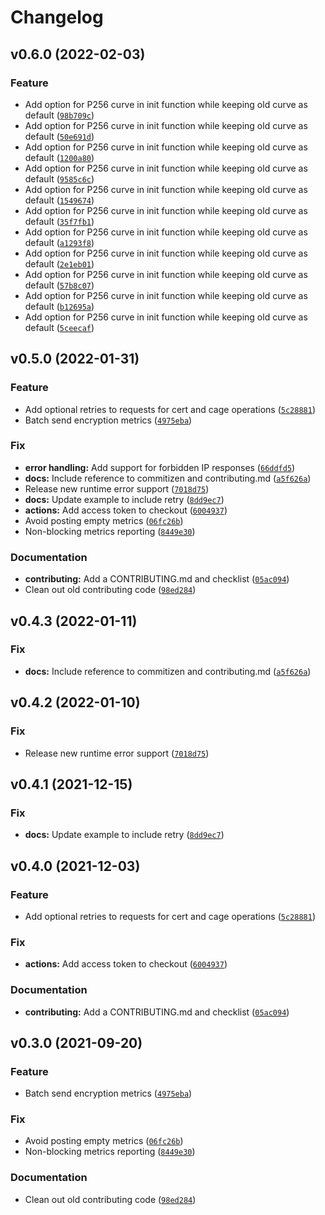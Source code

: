 # Changelog

<!--next-version-placeholder-->

## v0.6.0 (2022-02-03)
### Feature
* Add option for P256 curve in init function while keeping old curve as default ([`98b709c`](https://github.com/evervault/evervault-python/commit/98b709ca39f442d7fde1d567037e1a686d56c9cd))
* Add option for P256 curve in init function while keeping old curve as default ([`50e691d`](https://github.com/evervault/evervault-python/commit/50e691d6fa2fbfeeca98b2c3efe968ec1a5cce3b))
* Add option for P256 curve in init function while keeping old curve as default ([`1200a80`](https://github.com/evervault/evervault-python/commit/1200a80ccfb8dea24f7b5bbc1230124b760b5080))
* Add option for P256 curve in init function while keeping old curve as default ([`9585c6c`](https://github.com/evervault/evervault-python/commit/9585c6c2a7102a227a7170e95822b14a874943ab))
* Add option for P256 curve in init function while keeping old curve as default ([`1549674`](https://github.com/evervault/evervault-python/commit/15496746ee93ab57b214ef5af1f68695ba5485cb))
* Add option for P256 curve in init function while keeping old curve as default ([`35f7fb1`](https://github.com/evervault/evervault-python/commit/35f7fb1b3fc5e56731e0eee8263b40379fa291e2))
* Add option for P256 curve in init function while keeping old curve as default ([`a1293f8`](https://github.com/evervault/evervault-python/commit/a1293f8559921c8d99050a9292ed0f1941bd6a3f))
* Add option for P256 curve in init function while keeping old curve as default ([`2e1eb01`](https://github.com/evervault/evervault-python/commit/2e1eb016b54c8d7ac013d39f7f7738160e937b21))
* Add option for P256 curve in init function while keeping old curve as default ([`57b8c07`](https://github.com/evervault/evervault-python/commit/57b8c0756c379cd0c7ae63b46d8fba0ba7117f7f))
* Add option for P256 curve in init function while keeping old curve as default ([`b12695a`](https://github.com/evervault/evervault-python/commit/b12695adee549eec3ce772a8d6b99f59f76636b2))
* Add option for P256 curve in init function while keeping old curve as default ([`5ceecaf`](https://github.com/evervault/evervault-python/commit/5ceecaf8cca98ac0fd3e465805b7fb5147185c88))

## v0.5.0 (2022-01-31)
### Feature
* Add optional retries to requests for cert and cage operations ([`5c28881`](https://github.com/evervault/evervault-python/commit/5c288811c5e51cd5621d24e90d236b6c0607ffbb))
* Batch send encryption metrics ([`4975eba`](https://github.com/evervault/evervault-python/commit/4975eba1344d8347868be60f5c4a118e5f7fca84))

### Fix
* **error handling:** Add support for forbidden IP responses ([`66ddfd5`](https://github.com/evervault/evervault-python/commit/66ddfd5fbf8bcac8d24e753557cce4aaa7cdcb89))
* **docs:** Include reference to commitizen and contributing.md ([`a5f626a`](https://github.com/evervault/evervault-python/commit/a5f626a796ce0bf65212f1225810123410626608))
* Release new runtime error support ([`7018d75`](https://github.com/evervault/evervault-python/commit/7018d75f2af335e989b55531f33b7a66fa7991de))
* **docs:** Update example to include retry ([`8dd9ec7`](https://github.com/evervault/evervault-python/commit/8dd9ec736c5ec5379bec8004a046f102f8b4be41))
* **actions:** Add access token to checkout ([`6004937`](https://github.com/evervault/evervault-python/commit/600493748380a38dc69abd6511c1b2fccfaea170))
* Avoid posting empty metrics ([`06fc26b`](https://github.com/evervault/evervault-python/commit/06fc26b70d99e91ad3c61e93a952159b84bb8afb))
* Non-blocking metrics reporting ([`8449e30`](https://github.com/evervault/evervault-python/commit/8449e302d246d3d9c20546053d0e80c62f2a2641))

### Documentation
* **contributing:** Add a CONTRIBUTING.md and checklist ([`05ac094`](https://github.com/evervault/evervault-python/commit/05ac094c240ec784118c365884889f744f85b120))
* Clean out old contributing code ([`98ed284`](https://github.com/evervault/evervault-python/commit/98ed2846219f32bf3dad201efef915af72313b8d))

## v0.4.3 (2022-01-11)
### Fix
* **docs:** Include reference to commitizen and contributing.md ([`a5f626a`](https://github.com/evervault/evervault-python/commit/a5f626a796ce0bf65212f1225810123410626608))

## v0.4.2 (2022-01-10)
### Fix
* Release new runtime error support ([`7018d75`](https://github.com/evervault/evervault-python/commit/7018d75f2af335e989b55531f33b7a66fa7991de))

## v0.4.1 (2021-12-15)
### Fix
* **docs:** Update example to include retry ([`8dd9ec7`](https://github.com/evervault/evervault-python/commit/8dd9ec736c5ec5379bec8004a046f102f8b4be41))

## v0.4.0 (2021-12-03)
### Feature
* Add optional retries to requests for cert and cage operations ([`5c28881`](https://github.com/evervault/evervault-python/commit/5c288811c5e51cd5621d24e90d236b6c0607ffbb))

### Fix
* **actions:** Add access token to checkout ([`6004937`](https://github.com/evervault/evervault-python/commit/600493748380a38dc69abd6511c1b2fccfaea170))

### Documentation
* **contributing:** Add a CONTRIBUTING.md and checklist ([`05ac094`](https://github.com/evervault/evervault-python/commit/05ac094c240ec784118c365884889f744f85b120))

## v0.3.0 (2021-09-20)
### Feature
* Batch send encryption metrics ([`4975eba`](https://github.com/evervault/evervault-python/commit/4975eba1344d8347868be60f5c4a118e5f7fca84))

### Fix
* Avoid posting empty metrics ([`06fc26b`](https://github.com/evervault/evervault-python/commit/06fc26b70d99e91ad3c61e93a952159b84bb8afb))
* Non-blocking metrics reporting ([`8449e30`](https://github.com/evervault/evervault-python/commit/8449e302d246d3d9c20546053d0e80c62f2a2641))

### Documentation
* Clean out old contributing code ([`98ed284`](https://github.com/evervault/evervault-python/commit/98ed2846219f32bf3dad201efef915af72313b8d))
